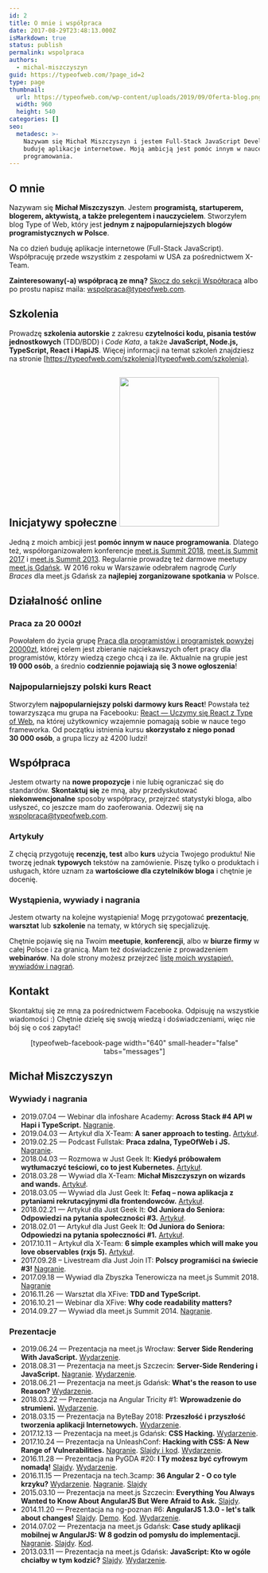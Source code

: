 ```yaml
---
id: 2
title: O mnie i współpraca
date: 2017-08-29T23:48:13.000Z
isMarkdown: true
status: publish
permalink: wspolpraca
authors:
  - michal-miszczyszyn
guid: https://typeofweb.com/?page_id=2
type: page
thumbnail:
  url: https://typeofweb.com/wp-content/uploads/2019/09/Oferta-blog.png
  width: 960
  height: 540
categories: []
seo:
  metadesc: >-
    Nazywam się Michał Miszczyszyn i jestem Full-Stack JavaScript Developerem:
    buduję aplikacje internetowe. Moją ambicją jest pomóc innym w nauce
    programowania.
---
```


## O mnie

Nazywam się <strong>Michał Miszczyszyn</strong>. Jestem <strong>programistą, startuperem, blogerem, aktywistą, a także prelegentem i nauczycielem</strong>. Stworzyłem blog Type of Web, który jest **jednym z najpopularniejszych blogów programistycznych w Polsce**.

Na co dzień buduję aplikacje internetowe (Full-Stack JavaScript). Współpracuję przede wszystkim z zespołami w USA za pośrednictwem X-Team.

**Zainteresowany(-a) współpracą ze mną?** [Skocz do sekcji Współpraca](#wspolpraca) albo po prostu napisz maila: <a href="mailto:wspolpraca@typeofweb.com">wspolpraca@typeofweb.com</a>.

## Szkolenia

Prowadzę <strong>szkolenia autorskie</strong> z zakresu <strong>czytelności kodu, pisania testów jednostkowych</strong> (TDD/BDD) i <em>Code Kata</em>, a także <strong>JavaScript, Node.js, TypeScript, React i HapiJS</strong>. Więcej informacji na temat szkoleń znajdziesz na stronie [https://typeofweb.com/szkolenia](typeofweb.com/szkolenia).

## Inicjatywy społeczne <a href="https://typeofweb.com/wp-content/uploads/2018/03/21686839_1666666120073907_3679910495411732745_o.jpg"><img src="https://typeofweb.com/wp-content/uploads/2018/03/21686839_1666666120073907_3679910495411732745_o-200x300.jpg" alt="" width="200" height="300" class="alignright size-medium wp-image-1211" /></a>

<p style="hyphens: none; -ms-hyphens: none; -moz-hyphens: none; word-break: normal; -webkit-hyphens: none; word-wrap: normal;">Jedną z moich ambicji jest <strong>pomóc innym w nauce programowania</strong>. Dlatego też, współorganizowałem konferencje <a href="https://typeofweb.com/call-for-proposals-na-meet-js-summit-2018/">meet.js Summit 2018</a>, <a href="https://typeofweb.com/meet-js-summit-2017-kulisami/">meet.js Summit 2017</a> i <a href="http://summit.meetjs.pl/2013/">meet.js Summit 2013</a>. Regularnie prowadzę też darmowe meetupy <a href="https://facebook.com/meetjspl">meet.js Gdańsk</a>. W 2016 roku w Warszawie odebrałem nagrodę <em>Curly Braces</em> dla meet.js Gdańsk za <strong>najlepiej zorganizowane spotkania</strong> w Polsce.</p>

## Działalność online

### Praca za 20 000zł

Powołałem do życia grupę <a href="https://www.facebook.com/groups/280382479112568">Praca dla programistów i programistek powyżej 20000zł</a>, której celem jest zbieranie najciekawszych ofert pracy dla programistów, którzy wiedzą czego chcą i za ile. Aktualnie na grupie jest <strong>19 000 osób</strong>, a średnio <strong>codziennie pojawiają się 3 nowe ogłoszenia</strong>!

### Najpopularniejszy polski kurs React

Stworzyłem <strong>najpopularniejszy polski darmowy kurs React</strong>! Powstała też towarzysząca mu grupa na Facebooku: <a href="https://www.facebook.com/groups/1491641220944430/">React — Uczymy się React z Type of Web</a>, na której użytkownicy wzajemnie pomagają sobie w nauce tego frameworka. Od początku istnienia kursu <strong>skorzystało z niego ponad 30 000 osób</strong>, a grupa liczy aż 4200 ludzi!

<h2 id="wspolpraca">Współpraca</h2>
Jestem otwarty na <strong>nowe propozycje</strong> i nie lubię ograniczać się do standardów. <strong>Skontaktuj się</strong> ze mną, aby przedyskutować <strong>niekonwencjonalne</strong> sposoby współpracy, przejrzeć statystyki bloga, albo usłyszeć, co jeszcze mam do zaoferowania. Odezwij się na <a href="mailto:wspolpraca@typeofweb.com">wspolpraca@typeofweb.com</a>.

### Artykuły

Z chęcią przygotuję **recenzję, test** albo **kurs** użycia Twojego produktu! Nie tworzę jednak **typowych** tekstów na zamówienie. Piszę tylko o produktach i usługach, które uznam za **wartościowe dla czytelników bloga** i chętnie je docenię.

### Wystąpienia, wywiady i nagrania

Jestem otwarty na kolejne wystąpienia! Mogę przygotować **prezentację**, **warsztat** lub **szkolenie** na tematy, w których się specjalizuję.

Chętnie pojawię się na Twoim **meetupie**, **konferencji**, albo w **biurze firmy** w całej Polsce i za granicą. Mam też doświadczenie z prowadzeniem **webinarów**. Na dole strony możesz przejrzeć [listę moich wystąpień, wywiadów i nagrań](#wywiady_i_nagrania).

## Kontakt

Skontaktuj się ze mną za pośrednictwem Facebooka. Odpisuję na wszystkie wiadomości :) Chętnie dzielę się swoją wiedzą i doświadczeniami, więc nie bój się o coś zapytać!

<div style="text-align: center;">[typeofweb-facebook-page width="640" small-header="false" tabs="messages"]</div>

## Michał Miszczyszyn

<h3 id="wywiady_i_nagrania">Wywiady i nagrania</h3>

- 2019.07.04 — Webinar dla infoshare Academy: **Across Stack #4 API w Hapi i TypeScript.** [Nagranie](https://www.youtube.com/watch?v=k1-CIR-NJeE).
- 2019.04.03 — Artykuł dla X-Team: **A saner approach to testing.** [Artykuł](https://x-team.com/blog/saner-approach-to-testing/).
- 2019.02.25 — Podcast Fullstak: **Praca zdalna, TypeOfWeb i JS.** [Nagranie](https://fullstak.pl/2).
- 2018.04.03 — Rozmowa w Just Geek It: **Kiedyś próbowałem wytłumaczyć teściowi, co to jest Kubernetes.** [Artykuł](https://geek.justjoin.it/wiekszosc-przedmiotow-studiach-strata-czasu-karol-stepniewski-vmware/).
- 2018.03.28 — Wywiad dla X-Team: **Michał Miszczyszyn on wizards and wands.** [Artykuł](https://x-team.com/blog/interview-michal-miszczyszyn/).
- 2018.03.05 — Wywiad dla Just Geek It: **Fefaq – nowa aplikacja z pytaniami rekrutacyjnymi dla frontendowców.** [Artykuł](https://geek.justjoin.it/fefaq-nowa-aplikacja-z-pytaniami-rekrutacyjnymi-dla-frontendowcow/).
- 2018.02.21 — Artykuł dla Just Geek It: **Od Juniora do Seniora: Odpowiedzi na pytania społeczności #3.** [Artykuł](https://geek.justjoin.it/juniora-seniora-odpowiedzi-pytania-spolecznosci-3/).
- 2018.02.01 — Artykuł dla Just Geek It: **Od Juniora do Seniora: Odpowiedzi na pytania społeczności #1.** [Artykuł](https://geek.justjoin.it/od-juniora-do-seniora-odpowiedzi-na-pytania-spolecznosci-1/).
- 2017.10.11 – Artykuł dla X-Team: **6 simple examples which will make you love observables (rxjs 5).** [Artykuł](https://x-team.com/blog/rxjs-observables/).
- 2017.09.28 – Livestream dla Just Join IT: **Polscy programiści na świecie #3!** [Nagranie](https://www.youtube.com/watch?v=7QYy_cPY0vw).
- 2017.09.18 — Wywiad dla Zbyszka Tenerowicza na meet.js Summit 2018. [Nagranie](https://soundcloud.com/naugtur/meetjs-summit-2017-od-zaplecza)
- 2016.11.26 — Warsztat dla XFive: **TDD and TypeScript.**
- 2016.10.21 — Webinar dla XFive: **Why code readability matters?**
- 2014.09.27 — Wywiad dla meet.js Summit 2014. [Nagranie](https://www.youtube.com/watch?v=UvBegle7x-A).

### Prezentacje

- 2019.06.24 — Prezentacja na meet.js Wrocław: **Server Side Rendering With JavaScript.** [Wydarzenie](https://www.meetup.com/meet-js-wroclaw/events/jvdlcryzjbgc/).
- 2018.08.31 — Prezentacja na meet.js Szczecin: **Server-Side Rendering i JavaScript.** [Nagranie](https://www.youtube.com/watch?v=eQEOAflR7uc). [Wydarzenie](https://www.meetup.com/meetjs-szczecin/events/254002857/).
- 2018.06.21 — Prezentacja na meet.js Gdańsk: **What's the reason to use Reason?** [Wydarzenie](https://www.facebook.com/events/1289980281132172/).
- 2018.03.22 — Prezentacja na Angular Tricity #1: **Wprowadzenie do strumieni.** [Wydarzenie](https://crossweb.pl/en/events/angular-tricity-1).
- 2018.03.15 — Prezentacja na ByteBay 2018: **Przeszłość i przyszłość tworzenia aplikacji Internetowych.** [Wydarzenie](https://bytebay.pl/2018/speakers/#speaker-19).
- 2017.12.13 — Prezentacja na meet.js Gdańsk: **CSS Hacking.** [Wydarzenie](https://www.facebook.com/events/149652705793012/).
- 2017.10.24 — Prezentacja na UnleashConf: **Hacking with CSS: A New Range of Vulnerabilities.** [Nagranie](https://youtu.be/VStxR3KCAKM). [Slajdy i kod](https://github.com/mmiszy/unleashconf-css-hacking-2017). [Wydarzenie](https://x-team.com/unleashconf/).
- 2016.11.28 — Prezentacja na PyGDA #20: **I Ty możesz być cyfrowym nomadą!** [Slajdy](https://mmiszy.github.io/2016-11-28.PyGda/#/). [Wydarzenie](https://www.meetup.com/PyGda-pl/events/235402519/).
- 2016.11.15 — Prezentacja na tech.3camp: **36 Angular 2 - O co tyle krzyku?** [Wydarzenie](https://evenea.pl/event/tech3camp151116/). [Nagranie](https://vimeo.com/192910605). [Slajdy](https://mmiszy.github.io/3camp-angular-2-slides/#/1)
- 2015.03.10 — Prezentacja na meet.js Szczecin: **Everything You Always Wanted to Know About AngularJS But Were Afraid to Ask.** [Slajdy](https://speakerdeck.com/mmiszy/everything-you-always-wanted-to-know-about-angularjs-but-were-afraid-to-ask).
- 2014.11.20 — Prezentacja na ng-poznan #6: **AngularJS 1.3.0 - let's talk about changes!** [Slajdy](https://speakerdeck.com/mmiszy/angularjs-1-dot-3-0-lets-talk-about-changes-ngpoznan). [Demo](http://mmiszy.github.io/angular-comparison/). [Kod](https://github.com/mmiszy/angular-comparison/). [Wydarzenie](https://www.meetup.com/ng-poznan-meetup/events/211926672/).
- 2014.07.02 — Prezentacja na meet.js Gdańsk: **Case study aplikacji mobilnej w AngularJS: W 8 godzin od pomysłu do implementacji.** [Nagranie](https://www.youtube.com/watch?v=OVWomXA-a2s). [Slajdy](https://speakerdeck.com/mmiszy/case-study-aplikacji-mobilnej-w-angularjs-w-8-godzin-od-pomyslu-do-implementacji). [Kod](https://github.com/mmiszy/lunch-button/tree/meet_js).
- 2013.03.11 — Prezentacja na meet.js Gdańsk: **JavaScript: Kto w ogóle chciałby w tym kodzić?** [Slajdy](https://github.com/meetjspl/gdansk/blob/300eff7562e19af0925bf27b37afff2f83bcc90c/media/1/presentation-mm.pdf). [Wydarzenie](https://www.facebook.com/events/471484796247910/).
